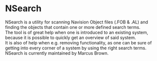# NSearch
NSearch is a utility for scanning Navision Object files (.FOB & .AL) and finding the objects that contain one or more defined search terms.  
The tool is of great help when one is introduced to an existing system, because it is possible to quickly get an overview of said system.  
It is also of help when e.g. removing functionality, as one can be sure of getting into every corner of a system by using the right search terms.  
NSearch is currently maintained by Marcus Brown.